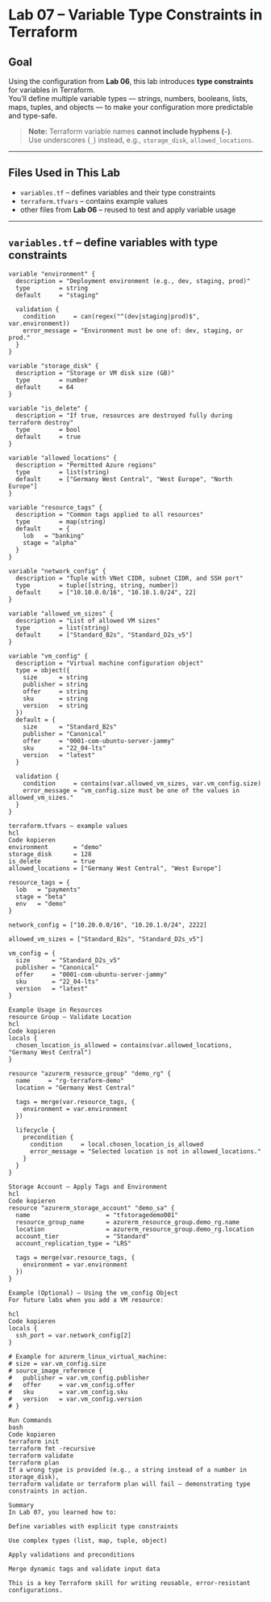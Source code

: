 # Lab 07 – Variable Type Constraints in Terraform

## Goal

Using the configuration from **Lab 06**, this lab introduces **type constraints** for variables in Terraform.  
You’ll define multiple variable types — strings, numbers, booleans, lists, maps, tuples, and objects — to make your configuration more predictable and type-safe.

> **Note:** Terraform variable names **cannot include hyphens (`-`)**.  
> Use underscores (`_`) instead, e.g., `storage_disk`, `allowed_locations`.

---

## Files Used in This Lab

- `variables.tf` – defines variables and their type constraints  
- `terraform.tfvars` – contains example values  
- other files from **Lab 06** – reused to test and apply variable usage  

---

## `variables.tf` – define variables with type constraints

```hcl
variable "environment" {
  description = "Deployment environment (e.g., dev, staging, prod)"
  type        = string
  default     = "staging"

  validation {
    condition     = can(regex("^(dev|staging|prod)$", var.environment))
    error_message = "Environment must be one of: dev, staging, or prod."
  }
}

variable "storage_disk" {
  description = "Storage or VM disk size (GB)"
  type        = number
  default     = 64
}

variable "is_delete" {
  description = "If true, resources are destroyed fully during terraform destroy"
  type        = bool
  default     = true
}

variable "allowed_locations" {
  description = "Permitted Azure regions"
  type        = list(string)
  default     = ["Germany West Central", "West Europe", "North Europe"]
}

variable "resource_tags" {
  description = "Common tags applied to all resources"
  type        = map(string)
  default     = {
    lob   = "banking"
    stage = "alpha"
  }
}

variable "network_config" {
  description = "Tuple with VNet CIDR, subnet CIDR, and SSH port"
  type        = tuple([string, string, number])
  default     = ["10.10.0.0/16", "10.10.1.0/24", 22]
}

variable "allowed_vm_sizes" {
  description = "List of allowed VM sizes"
  type        = list(string)
  default     = ["Standard_B2s", "Standard_D2s_v5"]
}

variable "vm_config" {
  description = "Virtual machine configuration object"
  type = object({
    size      = string
    publisher = string
    offer     = string
    sku       = string
    version   = string
  })
  default = {
    size      = "Standard_B2s"
    publisher = "Canonical"
    offer     = "0001-com-ubuntu-server-jammy"
    sku       = "22_04-lts"
    version   = "latest"
  }

  validation {
    condition     = contains(var.allowed_vm_sizes, var.vm_config.size)
    error_message = "vm_config.size must be one of the values in allowed_vm_sizes."
  }
}

terraform.tfvars – example values
hcl
Code kopieren
environment       = "demo"
storage_disk      = 128
is_delete         = true
allowed_locations = ["Germany West Central", "West Europe"]

resource_tags = {
  lob   = "payments"
  stage = "beta"
  env   = "demo"
}

network_config = ["10.20.0.0/16", "10.20.1.0/24", 2222]

allowed_vm_sizes = ["Standard_B2s", "Standard_D2s_v5"]

vm_config = {
  size      = "Standard_D2s_v5"
  publisher = "Canonical"
  offer     = "0001-com-ubuntu-server-jammy"
  sku       = "22_04-lts"
  version   = "latest"
}

Example Usage in Resources
resource Group – Validate Location
hcl
Code kopieren
locals {
  chosen_location_is_allowed = contains(var.allowed_locations, "Germany West Central")
}

resource "azurerm_resource_group" "demo_rg" {
  name     = "rg-terraform-demo"
  location = "Germany West Central"

  tags = merge(var.resource_tags, {
    environment = var.environment
  })

  lifecycle {
    precondition {
      condition     = local.chosen_location_is_allowed
      error_message = "Selected location is not in allowed_locations."
    }
  }
}

Storage Account – Apply Tags and Environment
hcl
Code kopieren
resource "azurerm_storage_account" "demo_sa" {
  name                     = "tfstoragedemo001"
  resource_group_name      = azurerm_resource_group.demo_rg.name
  location                 = azurerm_resource_group.demo_rg.location
  account_tier             = "Standard"
  account_replication_type = "LRS"

  tags = merge(var.resource_tags, {
    environment = var.environment
  })
}

Example (Optional) – Using the vm_config Object
For future labs when you add a VM resource:

hcl
Code kopieren
locals {
  ssh_port = var.network_config[2]
}

# Example for azurerm_linux_virtual_machine:
# size = var.vm_config.size
# source_image_reference {
#   publisher = var.vm_config.publisher
#   offer     = var.vm_config.offer
#   sku       = var.vm_config.sku
#   version   = var.vm_config.version
# }

Run Commands
bash
Code kopieren
terraform init
terraform fmt -recursive
terraform validate
terraform plan
If a wrong type is provided (e.g., a string instead of a number in storage_disk),
terraform validate or terraform plan will fail — demonstrating type constraints in action.

Summary
In Lab 07, you learned how to:

Define variables with explicit type constraints

Use complex types (list, map, tuple, object)

Apply validations and preconditions

Merge dynamic tags and validate input data

This is a key Terraform skill for writing reusable, error-resistant configurations.